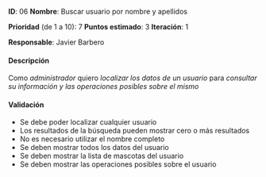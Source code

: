 **ID**: 06
**Nombre**: Buscar usuario por nombre y apellidos

**Prioridad** (de 1 a 10): 7
**Puntos estimado**: 3
**Iteración**: 1

**Responsable**: Javier Barbero

#### Descripción

Como *administrador* quiero *localizar los datos de un usuario* para *consultar su información y las operaciones posibles sobre el mismo*

#### Validación

* Se debe poder localizar cualquier usuario
* Los resultados de la búsqueda pueden mostrar cero o más resultados
* No es necesario utilizar el nombre completo
* Se deben mostrar todos los datos del usuario
* Se deben mostrar la lista de mascotas del usuario
* Se deben mostrar las operaciones posibles sobre el usuario
